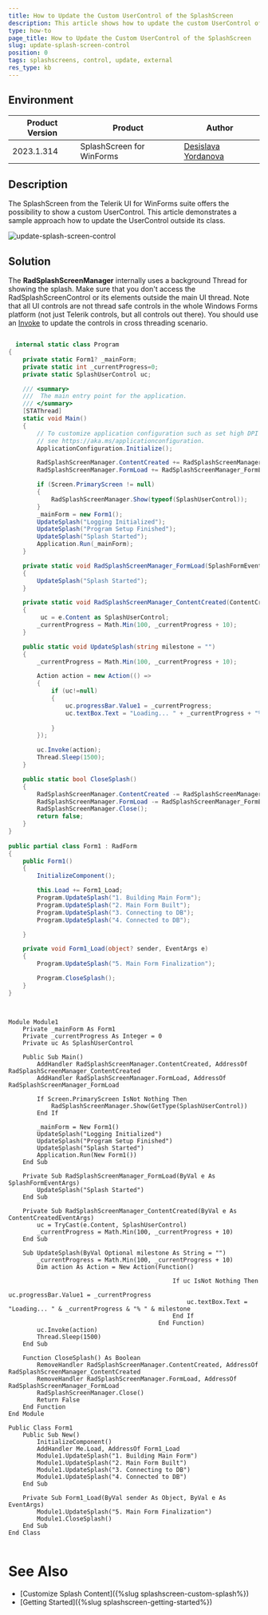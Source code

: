 ```yaml
---
title: How to Update the Custom UserControl of the SplashScreen
description: This article shows how to update the custom UserControl of the SplashScreen.
type: how-to
page_title: How to Update the Custom UserControl of the SplashScreen
slug: update-splash-screen-control
position: 0
tags: splashscreens, control, update, external
res_type: kb
---
```


## Environment
 
|Product Version|Product|Author|
|----|----|----|
|2023.1.314|SplashScreen for WinForms|[Desislava Yordanova](https://www.telerik.com/blogs/author/desislava-yordanova)|
 

## Description

The SplashScreen from the Telerik UI for WinForms suite offers the possibility to show a custom UserControl. This article demonstrates a sample approach how to update the UserControl outside its class.

![update-splash-screen-control](images/update-splash-screen-control.gif)

 
## Solution 

The **RadSplashScreenManager** internally uses a background Thread for showing the splash. Make sure that you don't access the RadSplashScreenControl or its elements outside the main UI thread. Note that all UI controls are not thread safe controls in the whole Windows Forms platform (not just Telerik controls, but all controls out there). You should use an [Invoke](https://learn.microsoft.com/en-us/dotnet/api/system.windows.forms.control.invoke?view=windowsdesktop-7.0&redirectedfrom=MSDN#System_Windows_Forms_Control_Invoke_System_Delegate_) to update the controls in cross threading scenario.

````C#

  internal static class Program
{
    private static Form1? _mainForm;
    private static int _currentProgress=0;
    private static SplashUserControl uc;

    /// <summary>
    ///  The main entry point for the application.
    /// </summary>
    [STAThread]
    static void Main()
    {
        // To customize application configuration such as set high DPI settings or default font,
        // see https://aka.ms/applicationconfiguration.
        ApplicationConfiguration.Initialize();

        RadSplashScreenManager.ContentCreated += RadSplashScreenManager_ContentCreated; 
        RadSplashScreenManager.FormLoad += RadSplashScreenManager_FormLoad;

        if (Screen.PrimaryScreen != null)
        { 
            RadSplashScreenManager.Show(typeof(SplashUserControl)); 
        } 
        _mainForm = new Form1(); 
        UpdateSplash("Logging Initialized"); 
        UpdateSplash("Program Setup Finished"); 
        UpdateSplash("Splash Started"); 
        Application.Run(_mainForm);
    }

    private static void RadSplashScreenManager_FormLoad(SplashFormEventArgs e)
    {
        UpdateSplash("Splash Started"); 
    } 

    private static void RadSplashScreenManager_ContentCreated(ContentCreatedEventArgs e)
    {
         uc = e.Content as SplashUserControl;
        _currentProgress = Math.Min(100, _currentProgress + 10); 
    }

    public static void UpdateSplash(string milestone = "")
    {
        _currentProgress = Math.Min(100, _currentProgress + 10);

        Action action = new Action(() =>
        {
            if (uc!=null)
            {
                uc.progressBar.Value1 = _currentProgress;
                uc.textBox.Text = "Loading... " + _currentProgress + "% " + milestone;
              
            }
        });

        uc.Invoke(action);
        Thread.Sleep(1500);
    }

    public static bool CloseSplash()
    {
        RadSplashScreenManager.ContentCreated -= RadSplashScreenManager_ContentCreated;
        RadSplashScreenManager.FormLoad -= RadSplashScreenManager_FormLoad; 
        RadSplashScreenManager.Close();
        return false;
    }      
}    
      
public partial class Form1 : RadForm
{ 
    public Form1()
    { 
        InitializeComponent();

        this.Load += Form1_Load;
        Program.UpdateSplash("1. Building Main Form");
        Program.UpdateSplash("2. Main Form Built");  
        Program.UpdateSplash("3. Connecting to DB");   
        Program.UpdateSplash("4. Connected to DB"); 

    }

    private void Form1_Load(object? sender, EventArgs e)
    {
        Program.UpdateSplash("5. Main Form Finalization"); 

        Program.CloseSplash();
    }
}
       
````
````VB.NET

Module Module1
    Private _mainForm As Form1
    Private _currentProgress As Integer = 0
    Private uc As SplashUserControl

    Public Sub Main()
        AddHandler RadSplashScreenManager.ContentCreated, AddressOf RadSplashScreenManager_ContentCreated
        AddHandler RadSplashScreenManager.FormLoad, AddressOf RadSplashScreenManager_FormLoad

        If Screen.PrimaryScreen IsNot Nothing Then
            RadSplashScreenManager.Show(GetType(SplashUserControl))
        End If

        _mainForm = New Form1()
        UpdateSplash("Logging Initialized")
        UpdateSplash("Program Setup Finished")
        UpdateSplash("Splash Started")
        Application.Run(New Form1())
    End Sub

    Private Sub RadSplashScreenManager_FormLoad(ByVal e As SplashFormEventArgs)
        UpdateSplash("Splash Started")
    End Sub

    Private Sub RadSplashScreenManager_ContentCreated(ByVal e As ContentCreatedEventArgs)
        uc = TryCast(e.Content, SplashUserControl)
        _currentProgress = Math.Min(100, _currentProgress + 10)
    End Sub

    Sub UpdateSplash(ByVal Optional milestone As String = "")
        _currentProgress = Math.Min(100, _currentProgress + 10)
        Dim action As Action = New Action(Function()

                                              If uc IsNot Nothing Then
                                                  uc.progressBar.Value1 = _currentProgress
                                                  uc.textBox.Text = "Loading... " & _currentProgress & "% " & milestone
                                              End If
                                          End Function)
        uc.Invoke(action)
        Thread.Sleep(1500)
    End Sub

    Function CloseSplash() As Boolean
        RemoveHandler RadSplashScreenManager.ContentCreated, AddressOf RadSplashScreenManager_ContentCreated
        RemoveHandler RadSplashScreenManager.FormLoad, AddressOf RadSplashScreenManager_FormLoad
        RadSplashScreenManager.Close()
        Return False
    End Function
End Module

Public Class Form1
    Public Sub New()
        InitializeComponent()
        AddHandler Me.Load, AddressOf Form1_Load
        Module1.UpdateSplash("1. Building Main Form")
        Module1.UpdateSplash("2. Main Form Built")
        Module1.UpdateSplash("3. Connecting to DB")
        Module1.UpdateSplash("4. Connected to DB")
    End Sub

    Private Sub Form1_Load(ByVal sender As Object, ByVal e As EventArgs)
        Module1.UpdateSplash("5. Main Form Finalization")
        Module1.CloseSplash()
    End Sub
End Class
    

```` 

# See Also

* [Customize Splash Content]({%slug splashscreen-custom-splash%}) 
* [Getting Started]({%slug splashscreen-getting-started%}) 




 

 

